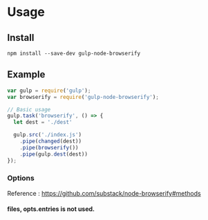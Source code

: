 # Usage


## Install

```
npm install --save-dev gulp-node-browserify
```

## Example

```javascript
var gulp = require('gulp');
var browserify = require('gulp-node-browserify');

// Basic usage
gulp.task('browserify', () => {
  let dest = './dest'

  gulp.src('./index.js')
    .pipe(changed(dest))
    .pipe(browserify())
    .pipe(gulp.dest(dest))
});
```

### Options

Reference : https://github.com/substack/node-browserify#methods

#### files, opts.entries is not used.
